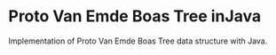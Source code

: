 # Proto Van Emde Boas Tree inJava
Implementation of Proto Van Emde Boas Tree data structure with Java.
